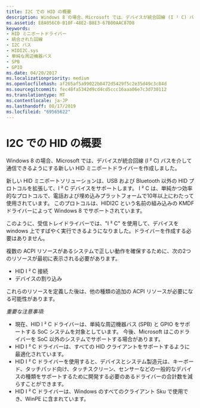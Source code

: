 ```yaml
---
title: I2C での HID の概要
description: Windows 8 の場合、Microsoft では、デバイスが統合回線 (I ² C) バスを介して通信できるようにする新しい HID ミニポートドライバーを作成しました。
ms.assetid: E8A056C0-B10F-48E2-B8E3-67B00AAC87D8
keywords:
- HID ミニポートドライバー
- 統合された回線
- I2C バス
- HIDI2C.sys
- 単純な周辺機器バス
- SPB
- GPIO
ms.date: 04/20/2017
ms.localizationpriority: medium
ms.openlocfilehash: af265af5a99022b0472d5429f5c2e35d49c3c84d
ms.sourcegitcommit: fec48fa5342d9cd4cd5ccc16aaa06e7c3d730112
ms.translationtype: MT
ms.contentlocale: ja-JP
ms.lasthandoff: 08/17/2019
ms.locfileid: "69565622"
---
```

# <a name="introduction-to-hid-over-i2c"></a>I2C での HID の概要


Windows 8 の場合、Microsoft では、デバイスが統合回線 (I ² C) バスを介して通信できるようにする新しい HID ミニポートドライバーを作成しました。

新しい HID ミニポートソリューションは、USB および Bluetooth 以外の HID プロトコルを拡張して、I ² C デバイスをサポートします。 I ² C は、単純かつ効率的なプロトコルで、電話および埋め込みプラットフォームで10年以上にわたって使用されています。 このプロトコルは、HIDI2C という名前の組み込みの KMDF ドライバーによって Windows 8 でサポートされています。

このように、受信トレイドライバーでは、"I ² C" を使用して、デバイスを windows 上ですばやく実行できるようになりました。ドライバーを作成する必要はありません。

複数の ACPI リソースがあるシステムで正しい動作を確保するために、次の2つのリソースが最初に表示される必要があります。

-   HID I ² C 接続
-   デバイスの割り込み

これらのリソースを定義した後は、他の種類の追加の ACPI リソースが必要になる可能性があります。

*重要な注意事項:*

-   現在、HID I ² C ドライバーは、単純な周辺機器バス (SPB) と GPIO をサポートする SoC システムを対象としています。 今後、Microsoft はこのドライバーを SoC 以外のシステムでサポートする場合があります。
-   HID I ² C ドライバーは、すべての HID クライアントをサポートするように最適化されています。
-   HID I ² C ドライバーを使用すると、デバイスとシステム製造元は、キーボード、タッチパッド向け、タッチスクリーン、センサーなどの一般的なデバイスの種類をサポートするために開発する必要のあるドライバーの合計数を減らすことができます。
-   HID I ² C ドライバーは、Windows のすべてのクライアント Sku で使用でき、WinPE に含まれています。

 

 




